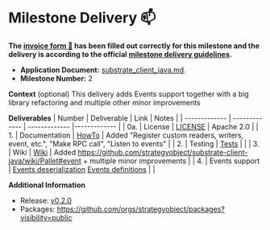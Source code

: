 # Milestone Delivery :mailbox:

**The [invoice form :pencil:](https://docs.google.com/forms/d/e/1FAIpQLSfmNYaoCgrxyhzgoKQ0ynQvnNRoTmgApz9NrMp-hd8mhIiO0A/viewform) has been filled out correctly for this milestone and the delivery is according to the official [milestone delivery guidelines](https://github.com/w3f/Grants-Program/blob/master/docs/milestone-deliverables-guidelines.md).**  

* **Application Document:** [substrate_client_java.md](https://github.com/w3f/Grants-Program/blob/master/applications/substrate_client_java.md).
* **Milestone Number:** 2

**Context** (optional)
This delivery adds Events support together with a big library refactoring and multiple other minor improvements

**Deliverables**
| Number | Deliverable | Link | Notes |
| ------------- | ------------- | ------------- |------------- |
| 0a. | License | [LICENSE](https://github.com/strategyobject/substrate-client-java/blob/v0.1.0/LICENSE) | Apache 2.0 |
| 1. | Documentation | [HowTo](https://github.com/strategyobject/substrate-client-java/wiki/HowTo-Examples) | Added "Register custom readers, writers, event, etc.", "Make RPC call", "Listen to events" |
| 2. | Testing | [Tests](https://github.com/strategyobject/substrate-client-java/tree/v0.2.0/api/src/test/java/com/strategyobject/substrateclient/api/pallet) | |
| 3. | Wiki | [Wiki](https://github.com/strategyobject/substrate-client-java/wiki) | Added https://github.com/strategyobject/substrate-client-java/wiki/Pallet#event + multiple minor improvements |
| 4. | Events support | [Events deserialization](https://github.com/strategyobject/substrate-client-java/tree/v0.2.0/pallet/src/main/java/com/strategyobject/substrateclient/pallet/events) [Events definitions](https://github.com/strategyobject/substrate-client-java/tree/v0.2.0/api/src/main/java/com/strategyobject/substrateclient/api/pallet) | | 

**Additional Information**
- Release: [v0.2.0](https://github.com/strategyobject/substrate-client-java/releases/tag/v0.2.0)
- Packages: https://github.com/orgs/strategyobject/packages?visibility=public
